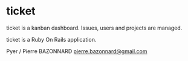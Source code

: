 # ticket

ticket is a kanban dashboard.
Issues, users and projects are managed.

ticket is a Ruby On Rails application.


Pyer / Pierre BAZONNARD
pierre.bazonnard@gmail.com
